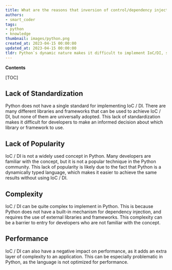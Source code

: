```yaml
---
title: What are the reasons that inversion of control/dependency injection is not widely used in python?
authors:
- smart_coder
tags:
- python
- knowledge
thumbnail: images/python.png
created_at: 2023-04-15 00:00:00
updated_at: 2023-04-15 00:00:00
tldr: Python`s dynamic nature makes it difficult to implement IoC/DI, since it requires static typing to be effective.
---
```


**Contents**

[TOC]

## Lack of Standardization
Python does not have a single standard for implementing IoC / DI. There are many different libraries and frameworks that can be used to achieve IoC / DI, but none of them are universally adopted. This lack of standardization makes it difficult for developers to make an informed decision about which library or framework to use.

## Lack of Popularity
IoC / DI is not a widely used concept in Python. Many developers are familiar with the concept, but it is not a popular technique in the Python community. This lack of popularity is likely due to the fact that Python is a dynamically typed language, which makes it easier to achieve the same results without using IoC / DI.

## Complexity
IoC / DI can be quite complex to implement in Python. This is because Python does not have a built-in mechanism for dependency injection, and requires the use of external libraries and frameworks. This complexity can be a barrier to entry for developers who are not familiar with the concept.

## Performance
IoC / DI can also have a negative impact on performance, as it adds an extra layer of complexity to an application. This can be especially problematic in Python, as the language is not optimized for performance.
